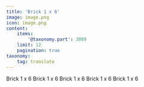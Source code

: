 ```yaml
---
title: 'Brick 1 x 6'
image: image.png
icon: image.png
content:
    items:
        '@taxonomy.part': 3009
    limit: 12
    pagination: true
taxonomy:
    tag: translate
---
```


Brick 1 x 6
Brick 1 x 6
Brick 1 x 6
Brick 1 x 6
Brick 1 x 6
